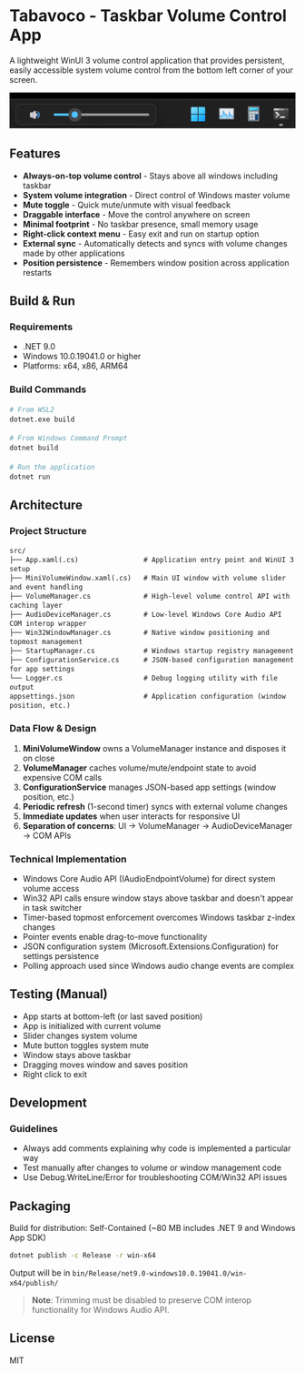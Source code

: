 # Tabavoco - Taskbar Volume Control App

A lightweight WinUI 3 volume control application that provides persistent, easily accessible system volume control from the bottom left corner of your screen.

![Screenshot](Assets/screenshot.png)

## Features

- **Always-on-top volume control** - Stays above all windows including taskbar
- **System volume integration** - Direct control of Windows master volume
- **Mute toggle** - Quick mute/unmute with visual feedback
- **Draggable interface** - Move the control anywhere on screen
- **Minimal footprint** - No taskbar presence, small memory usage
- **Right-click context menu** - Easy exit and run on startup option
- **External sync** - Automatically detects and syncs with volume changes made by other applications
- **Position persistence** - Remembers window position across application restarts

## Build & Run

### Requirements
- .NET 9.0
- Windows 10.0.19041.0 or higher
- Platforms: x64, x86, ARM64

### Build Commands
```bash
# From WSL2
dotnet.exe build

# From Windows Command Prompt
dotnet build

# Run the application
dotnet run
```

## Architecture

### Project Structure
```
src/
├── App.xaml(.cs)                # Application entry point and WinUI 3 setup
├── MiniVolumeWindow.xaml(.cs)   # Main UI window with volume slider and event handling
├── VolumeManager.cs             # High-level volume control API with caching layer
├── AudioDeviceManager.cs        # Low-level Windows Core Audio API COM interop wrapper
├── Win32WindowManager.cs        # Native window positioning and topmost management
├── StartupManager.cs            # Windows startup registry management
├── ConfigurationService.cs      # JSON-based configuration management for app settings
└── Logger.cs                    # Debug logging utility with file output
appsettings.json                 # Application configuration (window position, etc.)
```

### Data Flow & Design
1. **MiniVolumeWindow** owns a VolumeManager instance and disposes it on close
2. **VolumeManager** caches volume/mute/endpoint state to avoid expensive COM calls
3. **ConfigurationService** manages JSON-based app settings (window position, etc.)
4. **Periodic refresh** (1-second timer) syncs with external volume changes
5. **Immediate updates** when user interacts for responsive UI
6. **Separation of concerns**: UI → VolumeManager → AudioDeviceManager → COM APIs

### Technical Implementation
- Windows Core Audio API (IAudioEndpointVolume) for direct system volume access
- Win32 API calls ensure window stays above taskbar and doesn't appear in task switcher
- Timer-based topmost enforcement overcomes Windows taskbar z-index changes
- Pointer events enable drag-to-move functionality
- JSON configuration system (Microsoft.Extensions.Configuration) for settings persistence
- Polling approach used since Windows audio change events are complex

## Testing (Manual)

- App starts at bottom-left (or last saved position)
- App is initialized with current volume
- Slider changes system volume 
- Mute button toggles system mute 
- Window stays above taskbar 
- Dragging moves window and saves position
- Right click to exit

## Development

### Guidelines
- Always add comments explaining why code is implemented a particular way
- Test manually after changes to volume or window management code
- Use Debug.WriteLine/Error for troubleshooting COM/Win32 API issues

## Packaging

Build for distribution: Self-Contained (~80 MB includes .NET 9 and Windows App SDK)

```bash
dotnet publish -c Release -r win-x64
```

Output will be in `bin/Release/net9.0-windows10.0.19041.0/win-x64/publish/`

> **Note**: Trimming must be disabled to preserve COM interop functionality for Windows Audio API.

## License

MIT